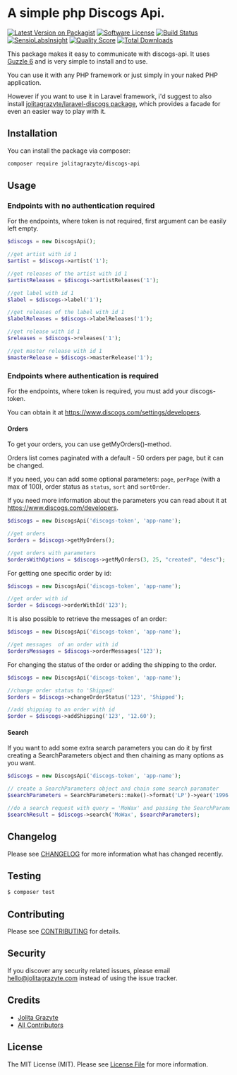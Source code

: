 # A simple php Discogs Api.

[![Latest Version on Packagist](https://img.shields.io/packagist/v/jolitagrazyte/discogs-api-wrapper.svg?style=flat-square)](https://packagist.org/packages/jolitagrazyte/discogs-api-wrapper)
[![Software License](https://img.shields.io/badge/license-MIT-brightgreen.svg?style=flat-square)](LICENSE.md)
[![Build Status](https://img.shields.io/travis/JolitaGrazyte/discogs-api-wrapper/master.svg?style=flat-square)](https://travis-ci.org/JolitaGrazyte/discogs-api-wrapper)
[![SensioLabsInsight](https://img.shields.io/sensiolabs/i/4d8c7480-2fa7-4333-b6f7-80f2f99f5e44.svg?style=flat-square)](https://insight.sensiolabs.com/projects/4d8c7480-2fa7-4333-b6f7-80f2f99f5e44)
[![Quality Score](https://img.shields.io/scrutinizer/g/JolitaGrazyte/discogs-api-wrapper.svg?style=flat-square)](https://scrutinizer-ci.com/g/JolitaGrazyte/discogs-api-wrapper)
[![Total Downloads](https://img.shields.io/packagist/dt/jolitagrazyte/discogs-api-wrapper.svg?style=flat-square)](https://packagist.org/packages/jolitagrazyte/discogs-api-wrapper)


This package makes it easy to communicate with discogs-api. It uses [Guzzle 6](https://github.com/guzzle/guzzle) and is very simple to install and to use.

You can use it with any PHP framework or just simply in your naked PHP application.

However if you want to use it in Laravel framework, i'd suggest to also install [jolitagrazyte/laravel-discogs package](https://github.com/JolitaGrazyte/laravel-discogs), 
which provides a facade for even an easier way to play with it.

## Installation

You can install the package via composer:

``` bash
composer require jolitagrazyte/discogs-api
```

## Usage

### Endpoints with no authentication required

For the endpoints, where token is not required, first argument can be easily left empty.
``` php
$discogs = new DiscogsApi();

//get artist with id 1
$artist = $discogs->artist('1');

//get releases of the artist with id 1
$artistReleases = $discogs->artistReleases('1');

//get label with id 1 
$label = $discogs->label('1');

//get releases of the label with id 1
$labelReleases = $discogs->labelReleases('1');

//get release with id 1
$releases = $discogs->releases('1');

//get master release with id 1
$masterRelease = $discogs->masterRelease('1');
```

### Endpoints where authentication is required
For the endpoints, where token is required, you must add your discogs-token.

You can obtain it at https://www.discogs.com/settings/developers.

#### Orders
To get your orders, you can use getMyOrders()-method.

Orders list comes paginated with a default - 50 orders per page, but it can be changed. 

If you need, you can add some optional parameters: `page`, `perPage` (with a max of 100), order status as  `status`, `sort` and `sortOrder`.

If you need more information about the parameters you can read about it at https://www.discogs.com/developers.

```php
$discogs = new DiscogsApi('discogs-token', 'app-name');

//get orders
$orders = $discogs->getMyOrders();

//get orders with parameters
$ordersWithOptions = $discogs->getMyOrders(3, 25, "created", "desc");
```

For getting one specific order by id:
``` php
$discogs = new DiscogsApi('discogs-token', 'app-name');

//get order with id
$order = $discogs->orderWithId('123');
```

It is also possible to retrieve the messages of an order:
```php
$discogs = new DiscogsApi('discogs-token', 'app-name');

//get messages  of an order with id
$ordersMessages = $discogs->orderMessages('123');
```

For changing the status of the order or adding the shipping to the order.
```php
$discogs = new DiscogsApi('discogs-token', 'app-name');

//change order status to 'Shipped'
$orders = $discogs->changeOrderStatus('123', 'Shipped');

//add shipping to an order with id
$order = $discogs->addShipping('123', '12.60');
```


#### Search

If you want to add some extra search parameters you can do it by 
first creating a SearchParameters object and then chaining as many options as you want.
  
```php
$discogs = new DiscogsApi('discogs-token', 'app-name');

// create a SearchParameters object and chain some search paramater
$searchParameters = SearchParameters::make()->format('LP')->year('1996');

//do a search request with query = 'MoWax' and passing the SearchParameters object
$searchResult = $discogs->search('MoWax', $searchParameters);
```

## Changelog

Please see [CHANGELOG](CHANGELOG.md) for more information what has changed recently.

## Testing

``` bash
$ composer test
```

## Contributing

Please see [CONTRIBUTING](CONTRIBUTING.md) for details.

## Security

If you discover any security related issues, please email hello@jolitagrazyte.com instead of using the issue tracker.

## Credits

- [Jolita Grazyte](https://github.com/JolitaGrazyte)
- [All Contributors](../../contributors)

## License

The MIT License (MIT). Please see [License File](LICENSE.md) for more information.
